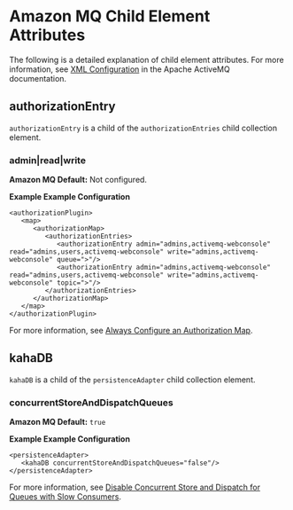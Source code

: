 # Amazon MQ Child Element Attributes<a name="child-element-details"></a>

The following is a detailed explanation of child element attributes\. For more information, see [XML Configuration](http://activemq.apache.org/xml-configuration.html) in the Apache ActiveMQ documentation\.

## authorizationEntry<a name="authorizationEntry"></a>

`authorizationEntry` is a child of the `authorizationEntries` child collection element\.

### admin|read|write<a name="admin-read-write"></a>

**Amazon MQ Default:** Not configured\.

**Example Example Configuration**  

```
<authorizationPlugin>
   <map>
      <authorizationMap>
         <authorizationEntries>
            <authorizationEntry admin="admins,activemq-webconsole" read="admins,users,activemq-webconsole" write="admins,activemq-webconsole" queue=">"/>
            <authorizationEntry admin="admins,activemq-webconsole" read="admins,users,activemq-webconsole" write="admins,activemq-webconsole" topic=">"/>
         </authorizationEntries>
      </authorizationMap>
   </map>
</authorizationPlugin>
```

For more information, see [Always Configure an Authorization Map](using-amazon-mq-securely.md#always-configure-authorization-map)\.

## kahaDB<a name="kahaDB"></a>

`kahaDB` is a child of the `persistenceAdapter` child collection element\.

### concurrentStoreAndDispatchQueues<a name="concurrentStoreAndDispatchQueues"></a>

**Amazon MQ Default:** `true`

**Example Example Configuration**  

```
<persistenceAdapter>
   <kahaDB concurrentStoreAndDispatchQueues="false"/>
</persistenceAdapter>
```

For more information, see [Disable Concurrent Store and Dispatch for Queues with Slow Consumers](ensuring-effective-amazon-mq-performance.md#disable-concurrent-store-and-dispatch-queues-flag-slow-consumers)\.